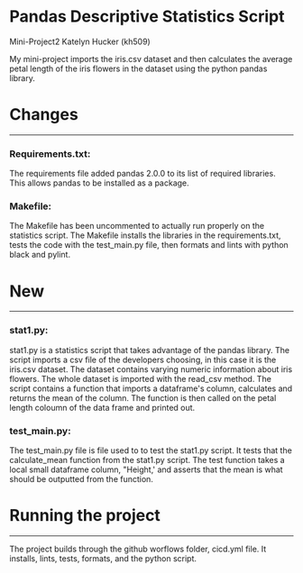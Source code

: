# Pandas Descriptive Statistics Script
Mini-Project2
Katelyn Hucker (kh509)

My mini-project imports the iris.csv dataset and then calculates the average petal length of the iris flowers in the dataset using the python pandas library. 

# Changes 
_______________________________

### Requirements.txt:
The requirements file added pandas 2.0.0 to its list of required libraries. This allows pandas to be installed as a package. 

### Makefile:
The Makefile has been uncommented to actually run properly on the statistics script. The Makefile installs the libraries in the requirements.txt, tests the code with the test_main.py file, then formats and lints with python black and pylint. 

# New 
_______________________________

### stat1.py:
stat1.py is a statistics script that takes advantage of the pandas library. The script imports a csv file of the developers choosing, in this case it is the iris.csv dataset. The dataset contains varying numeric information about iris flowers. The whole dataset is imported with the read_csv method. The script contains a function that imports a dataframe's column, calculates and returns the mean of the column. The function is then called on the petal length coloumn of the data frame and printed out. 

### test_main.py:
The test_main.py file is file used to to test the stat1.py script. It tests that the calculate_mean function from the stat1.py script. The test function takes a local small dataframe column, "Height,' and asserts that the mean is what should be outputted from the function. 

# Running the project
_______________________________
The project builds through the github worflows folder, cicd.yml file. It installs, lints, tests, formats, and the python script. 
